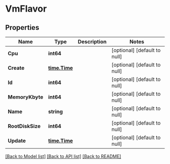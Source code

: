 # VmFlavor

## Properties
Name | Type | Description | Notes
------------ | ------------- | ------------- | -------------
**Cpu** | **int64** |  | [optional] [default to null]
**Create** | [**time.Time**](time.Time.md) |  | [optional] [default to null]
**Id** | **int64** |  | [optional] [default to null]
**MemoryKbyte** | **int64** |  | [optional] [default to null]
**Name** | **string** |  | [optional] [default to null]
**RootDiskSize** | **int64** |  | [optional] [default to null]
**Update** | [**time.Time**](time.Time.md) |  | [optional] [default to null]

[[Back to Model list]](../README.md#documentation-for-models) [[Back to API list]](../README.md#documentation-for-api-endpoints) [[Back to README]](../README.md)


